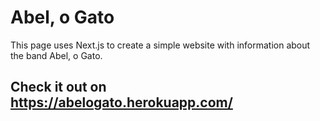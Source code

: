 # Abel, o Gato

This page uses Next.js to create a simple website with information about the band Abel, o Gato.
## Check it out on https://abelogato.herokuapp.com/ 

